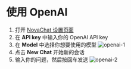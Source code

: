 # 使用 OpenAI

1. 打开 [NovaChat 设置页面](https://app.novachat.dev/#/settings)
2. 在 **API key** 中输入你的 OpenAI API key
3. 在 **Model** 中选择你想要使用的模型
   ![openai-1](/images/openai-1.png)
4. 点击 **New Chat** 开始新的会话
5. 输入你的问题，然后按回车发送
   ![openai-2](/images/openai-2.png)
